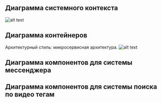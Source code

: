 ## Диаграмма системного контекста
![alt text](./SCD.svg)
## Диаграмма контейнеров
Архитектурный стиль: микросервисная архитектура.
![alt text](./CD.svg)
## Диаграмма компонентов для системы мессенджера

## Диаграмма компонентов для системы поиска по видео тегам